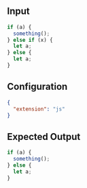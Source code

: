 
## Input
```javascript input
if (a) {
  something();
} else if (x) {
  let a;
} else {
  let a;
}
```

## Configuration
```json configuration
{
  "extension": "js"
}
```

## Expected Output
```javascript expected output
if (a) {
  something();
} else {
  let a;
}
```
